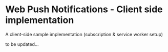 # Web Push Notifications - Client side implementation

A client-side sample implementation (subscription & service worker setup)

to be updated...